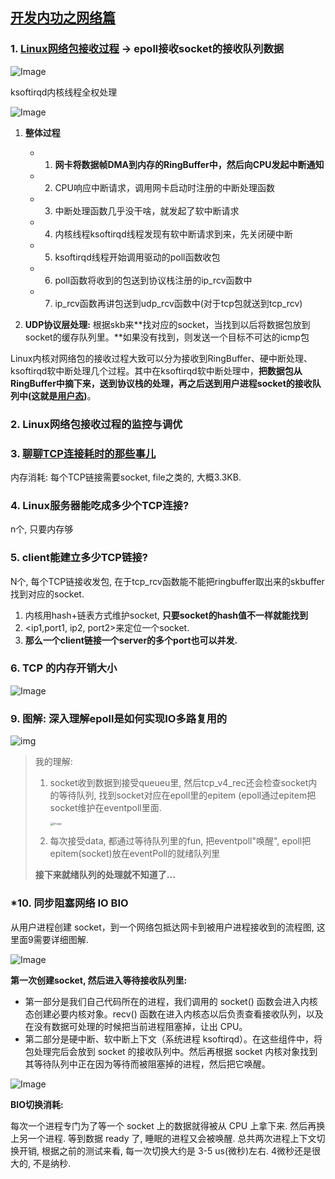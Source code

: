 ## [开发内功之网络篇](https://mp.weixin.qq.com/mp/appmsgalbum?__biz=MjM5Njg5NDgwNA==&action=getalbum&album_id=1532487451997454337&scene=173&from_msgid=2247484058&from_itemidx=1&count=3#wechat_redirect)

### 1. [Linux网络包接收过程](https://mp.weixin.qq.com/s?__biz=MjM5Njg5NDgwNA==&mid=2247484058&idx=1&sn=a2621bc27c74b313528eefbc81ee8c0f&chksm=a6e303a191948ab7d06e574661a905ddb1fae4a5d9eb1d2be9f1c44491c19a82d95957a0ffb6&scene=178&cur_album_id=1532487451997454337#rd) -> epoll接收socket的接收队列数据

![Image](note1.assets/640.webp)



ksoftirqd内核线程全权处理

![Image](note1.assets/640.png)

1. **整体过程**
   - 1. **网卡将数据帧DMA到内存的RingBuffer中，然后向CPU发起中断通知**
   - 2. CPU响应中断请求，调用网卡启动时注册的中断处理函数
   - 3. 中断处理函数几乎没干啥，就发起了软中断请求
   - 4. 内核线程ksoftirqd线程发现有软中断请求到来，先关闭硬中断
   - 5. ksoftirqd线程开始调用驱动的poll函数收包
   - 6. poll函数将收到的包送到协议栈注册的ip_rcv函数中
   - 7. ip_rcv函数再讲包送到udp_rcv函数中(对于tcp包就送到tcp_rcv)

2. **UDP协议层处理:** 根据skb来**找对应的socket，当找到以后将数据包放到socket的缓存队列里。**如果没有找到，则发送一个目标不可达的icmp包

Linux内核对网络包的接收过程大致可以分为接收到RingBuffer、硬中断处理、ksoftirqd软中断处理几个过程。其中在ksoftirqd软中断处理中，**把数据包从RingBuffer中摘下来，送到协议栈的处理，再之后送到用户进程socket的接收队列中(这就是[用户态](用户态和内核态是什么.md))**。

### 2. Linux网络包接收过程的监控与调优



### 3. [聊聊TCP连接耗时的那些事儿](https://mp.weixin.qq.com/s?__biz=MjM5Njg5NDgwNA==&mid=2247484126&idx=1&sn=4c35ea42477ffd5db5f05fe8bc850cdb&chksm=a6e303e591948af3cc31b1db349958c8a879b9eb7100ebd138dc361aaf04ba5878f602a16365&cur_album_id=1532487451997454337&scene=190#rd)

内存消耗: 每个TCP链接需要socket, file之类的, 大概3.3KB.



### 4. Linux服务器能吃成多少个TCP连接?

n个, 只要内存够

### 5. client能建立多少TCP链接?

N个, 每个TCP链接收发包, 在于tcp_rcv函数能不能把ringbuffer取出来的skbuffer找到对应的socket.

1. 内核用hash+链表方式维护socket, **只要socket的hash值不一样就能找到**
2. <ip1,port1, ip2, port2>来定位一个socket.
3. **那么一个client链接一个server的多个port也可以并发.**



### 6. TCP 的内存开销大小

![Image](note1.assets/640-1616573851621.webp)































### 9. 图解: 深入理解epoll是如何实现IO多路复用的

![img](note1.assets/1fb034bebabcd023f77e7a035db15306.png)



>  我的理解: 
>
>  1. socket收到数据到接受queueu里, 然后tcp_v4_rec还会检查socket内的等待队列, 找到socket对应在epoll里的epitem (epoll通过epitem把socket维护在eventpoll里面.
>
>     <img src="note1.assets/640-1616732040956.png" alt="Image" style="zoom:33%;" />
>
>  2. 每次接受data, 都通过等待队列里的fun, 把eventpoll"唤醒", epoll把epitem(socket)放在eventPoll的就绪队列里
>
>  **接下来就绪队列的处理就不知道了...**





### *10. 同步阻塞网络 IO BIO

从用户进程创建 socket，到一个网络包抵达网卡到被用户进程接收到的流程图, 这里面9需要详细图解.

![Image](note1.assets/640-1616730406751.png)

**第一次创建socket, 然后进入等待接收队列里:** 

- 第一部分是我们自己代码所在的进程，我们调用的 socket() 函数会进入内核态创建必要内核对象。recv() 函数在进入内核态以后负责查看接收队列，以及在没有数据可处理的时候把当前进程阻塞掉，让出 CPU。
- 第二部分是硬中断、软中断上下文（系统进程 ksoftirqd）。在这些组件中，将包处理完后会放到 socket 的接收队列中。然后再根据 socket 内核对象找到其等待队列中正在因为等待而被阻塞掉的进程，然后把它唤醒。

![Image](note1.assets/640-1616733467827.png)

**BIO切换消耗:**

每次一个进程专门为了等一个 socket 上的数据就得被从 CPU 上拿下来. 然后再换上另一个进程. 等到数据 ready 了, 睡眠的进程又会被唤醒. 总共两次进程上下文切换开销, 根据之前的测试来看, 每一次切换大约是 3-5 us(微秒)左右. 4微秒还是很大的, 不是纳秒.

































